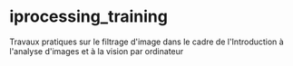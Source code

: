 # iprocessing_training
 Travaux pratiques sur le filtrage d'image dans le cadre de l'Introduction à l'analyse d'images et à la vision par ordinateur
